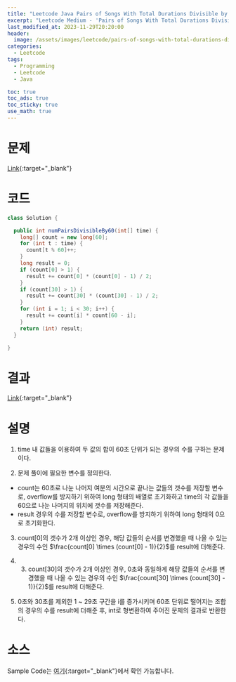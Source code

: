 ```yaml
---
title: "Leetcode Java Pairs of Songs With Total Durations Divisible by 60"
excerpt: "Leetcode Medium - 'Pairs of Songs With Total Durations Divisible by 60' 문제 Java 풀이"
last_modified_at: 2023-11-29T20:20:00
header:
  image: /assets/images/leetcode/pairs-of-songs-with-total-durations-divisible-by-60.png
categories:
  - Leetcode
tags:
  - Programming
  - Leetcode
  - Java

toc: true
toc_ads: true
toc_sticky: true
use_math: true
---
```

# 문제
[Link](https://leetcode.com/problems/pairs-of-songs-with-total-durations-divisible-by-60){:target="_blank"}

# 코드
```java
class Solution {

  public int numPairsDivisibleBy60(int[] time) {
    long[] count = new long[60];
    for (int t : time) {
      count[t % 60]++;
    }
    long result = 0;
    if (count[0] > 1) {
      result += count[0] * (count[0] - 1) / 2;
    }
    if (count[30] > 1) {
      result += count[30] * (count[30] - 1) / 2;
    }
    for (int i = 1; i < 30; i++) {
      result += count[i] * count[60 - i];
    }
    return (int) result;
  }

}
```

# 결과
[Link](https://leetcode.com/problems/pairs-of-songs-with-total-durations-divisible-by-60/submissions/1108837055/){:target="_blank"}

# 설명
1. time 내 값들을 이용하여 두 값의 합이 60초 단위가 되는 경우의 수를 구하는 문제이다.

2. 문제 풀이에 필요한 변수를 정의한다.
- count는 60초로 나눈 나머지 여분의 시간으로 끝나는 값들의 갯수를 저장할 변수로, overflow를 방지하기 위하여 long 형태의 배열로 초기화하고 time의 각 값들을 60으로 나눈 나머지의 위치에 갯수를 저장해준다.
- result 경우의 수를 저장할 변수로, overflow를 방지하기 위하여 long 형태의 0으로 초기화한다.

3. count[0]의 갯수가 2개 이상인 경우, 해당 값들의 순서를 변경했을 때 나올 수 있는 경우의 수인 $\frac{count[0] \times (count[0] - 1)}{2}$를 result에 더해준다.

4. 3. count[30]의 갯수가 2개 이상인 경우, 0초와 동일하게 해당 값들의 순서를 변경했을 때 나올 수 있는 경우의 수인 $\frac{count[30] \times (count[30] - 1)}{2}$를 result에 더해준다.

5. 0초와 30초를 제외한 1 ~ 29초 구간을 i를 증가시키며 60초 단위로 떨어지는 조합의 경우의 수를 result에 더해준 후, int로 형변환하여 주어진 문제의 결과로 반환한다.

# 소스
Sample Code는 [여기](https://github.com/GracefulSoul/leetcode/blob/master/src/main/java/gracefulsoul/problems/PairsOfSongsWithTotalDurationsDivisibleBy60.java){:target="_blank"}에서 확인 가능합니다.
